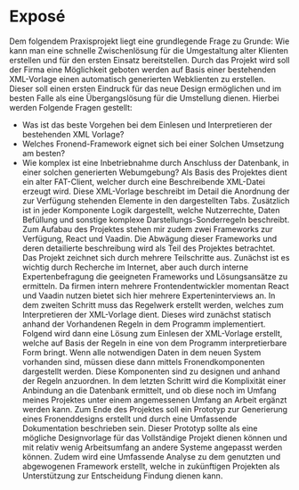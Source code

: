 # Exposé

Dem folgendem Praxisprojekt liegt eine grundlegende Frage zu Grunde: Wie kann man eine schnelle Zwischenlösung für die Umgestaltung alter Klienten erstellen und für den ersten Einsatz bereitstellen. 
Durch das Projekt wird soll der Firma eine Möglichkeit geboten werden auf Basis einer bestehenden XML-Vorlage einen automatisch generierten Webklienten zu erstellen. Dieser soll einen ersten Eindruck für das neue Design ermöglichen und im besten Falle als eine Übergangslösung für die Umstellung dienen.
Hierbei werden Folgende Fragen gestellt:
-	Was ist das beste Vorgehen bei dem Einlesen und Interpretieren der bestehenden XML Vorlage?
-	Welches Fronend-Framework eignet sich bei einer Solchen Umsetzung am besten?
-	Wie komplex ist eine Inbetriebnahme durch Anschluss der Datenbank, in einer solchen generierten Webumgebung?
Als Basis des Projektes dient ein alter FAT-Client, welcher durch eine Beschreibende XML-Datei erzeugt wird. Diese XML-Vorlage beschreibt im Detail die Anordnung der zur Verfügung stehenden Elemente in den dargestellten Tabs. Zusätzlich ist in jeder Komponente Logik dargestellt, welche Nutzerrechte, Daten Befüllung und sonstige komplexe Darstellungs-Sonderregeln beschreibt. Zum Aufabau des Projektes stehen mir zudem zwei Frameworks zur Verfügung, React und Vaadin. Die Abwägung dieser Frameworks und deren detailierte beschreibung wird als Teil des Projektes betrachtet. 
Das Projekt zeichnet sich durch mehrere Teilschritte aus. Zunächst ist es  wichtig durch Recherche im Internet, aber auch durch interne Expertenbefragung die geeigneten Frameworks und Lösungsansätze zu ermitteln. Da firmen intern mehrere Frontendentwickler momentan React und Vaadin nutzen bietet sich hier mehrere Experteninterviews an. 
In dem zweiten Schritt muss das Regelwerk erstellt werden, welches zum Interpretieren der XML-Vorlage dient. Dieses wird zunächst statisch anhand der Vorhandenen Regeln in dem Programm implementiert. 
Folgend wird dann eine Lösung zum Einlesen der XML-Vorlage erstellt, welche auf Basis der Regeln in eine von dem Programm interpretierbare Form bringt.
Wenn alle notwendigen Daten in dem neuen System vorhanden sind, müssen diese dann mittels Fronendkomponenten dargestellt werden. Diese Komponenten sind zu designen und anhand der Regeln anzuordnen.
In dem letzten Schritt wird die Komplixität einer Anbindung an die Datenbank ermittelt, und ob diese noch im Umfang meines Projektes unter einem angemessenen Umfang an Arbeit ergänzt werden kann.
Zum Ende des Projektes soll ein Prototyp zur Generierung eines Fronenddesigns erstellt und durch eine Umfassende Dokumentation beschrieben sein. Dieser Prototyp sollte als eine mögliche Designvorlage für das Vollständige Projekt dienen können und mit relativ wenig Arbeitsumfang an andere Systeme angepasst werden können.
Zudem wird eine Umfassende Analyse zu dem genutzten und abgewogenen Framework erstellt, welche in zukünftigen Projekten als Unterstützung zur Entscheidung Findung dienen kann.
